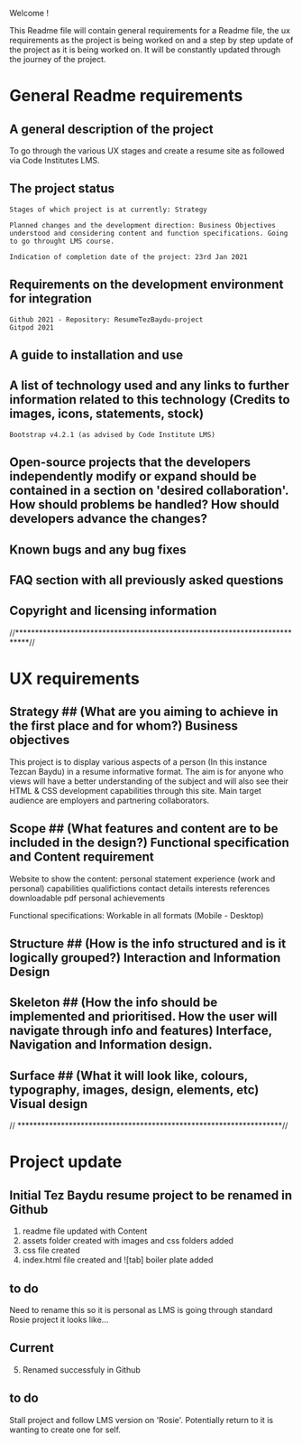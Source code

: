 Welcome !

This Readme file will contain general requirements for a Readme file, the ux requirements as the project is being worked on and a step by step update of the project as it is being worked on.
It will be constantly updated through the journey of the project.

# General Readme requirements #

## A general description of the project ##
To go through the various UX stages and create a resume site as followed via Code Institutes LMS.

## The project status ##
    Stages of which project is at currently: Strategy

    Planned changes and the development direction: Business Objectives understood and considering content and function specifications. Going to go throught LMS course.

    Indication of completion date of the project: 23rd Jan 2021

## Requirements on the development environment for integration
    Github 2021 - Repository: ResumeTezBaydu-project
    Gitpod 2021
## A guide to installation and use
## A list of technology used and any links to further information related to this technology (Credits to images, icons, statements, stock)
    Bootstrap v4.2.1 (as advised by Code Institute LMS)
## Open-source projects that the developers independently modify or expand should be contained in a section on 'desired collaboration'. How should problems be handled? How should developers advance the changes?
## Known bugs and any bug fixes
## FAQ section with all previously asked questions
## Copyright and licensing information

//***************************************************************************//

# UX requirements #

## Strategy ## (What are you aiming to achieve in the first place and for whom?) Business objectives
This project is to display various aspects of a person (In this instance Tezcan Baydu) in a resume informative format.
The aim is for anyone who views will have a better understanding of the subject and will also see their HTML & CSS development capabilities through this site.
Main target audience are employers and partnering collaborators.

## Scope ## (What features and content are to be included in the design?) Functional specification and Content requirement
Website to show the content:
    personal statement
    experience (work and personal)
    capabilities
    qualifictions
    contact details
    interests
    references
    downloadable pdf
    personal achievements

Functional specifications:
    Workable in all formats (Mobile - Desktop)
    

## Structure ## (How is the info structured and is it logically grouped?) Interaction and Information Design

## Skeleton ## (How the info should be implemented and prioritised. How the user will navigate through info and features) Interface, Navigation and Information design.

## Surface ## (What it will look like, colours, typography, images, design, elements, etc) Visual design

// *******************************************************************//

# Project update #

## Initial Tez Baydu resume project to be renamed in Github ## 
1. readme file updated with Content
2. assets folder created with images and css folders added
3. css file created
4. index.html file created and ![tab] boiler plate added

## to do ##
Need to rename this so it is personal as LMS is going through standard Rosie project it looks like...

## Current ##
5. Renamed successfuly in Github

## to do ##
Stall project and follow LMS version on 'Rosie'.
Potentially return to it is wanting to create one for self.


